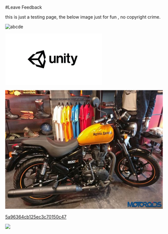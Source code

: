 #Leave Feedback

<div id="feedback-container"></div>
this is just a testing page,
the below image just for fun , no copyright crime.

![abcde](Images/DW5adf0e231aa60f09ac437689.jpg)

![abc](Images/DW5a963922d2f2b83b4ce3e9c6.png)

![abc](../DevImages/RoyalEnfiled2.jpg)


[5a96364cb125ec3c70150c47](Examples/DW5a96364cb125ec3c70150c47.cs)

![](https://images.pexels.com/photos/67636/rose-blue-flower-rose-blooms-67636.jpeg)


